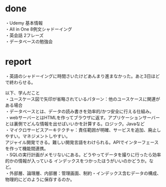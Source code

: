 # done
・Udemy 基本情報</br>
・All in One 8例文シャドーイング</br>
・英会話 2フレーズ</br>
・データベースの勉強会</br>
# report
・英語のシャドーイングに時間さいたけどあんまり進まなかった。あと3日ほどで終わらせる。</br>

以下、学んだこと</br>
・ユースケース図で矢印が省略されているパターン：他のユースケースに関連がある場合</br>
・データベースとは、データの読み書きを効率的/かつ安全に行える仕組み。</br>
・webサーバーとはHTMLを作ってブラウザに返す。アプリケーションサーバーとは裏側でどんな情報を出せばいいかを計算する。ロジック。Javaなど</br>
・マイクロサービスアーキテクチャ：責任範囲が明確、サービスを追加、廃止しやすい。マネジメントしやすい。</br>アジャイル開発できる。難しい開発言語をわけられる。APIでインターフェースを作って機能間連携。</br>
・SQLの実行計画がメモリないにある。どうやってデータを撮りに行ったら効率的かの情報が入っている
インデックスをつかったほうがいいのかどうか。など。</br>
・外部層、論理層、内部層：管理画面、制約・インデックス含むデータの構成、物理的にどのように保存するのか。</br>